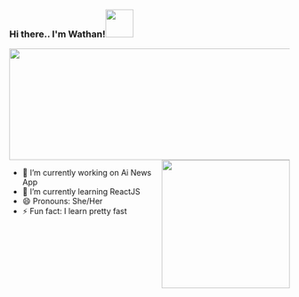 ### Hi there.. I'm Wathan!<img src="https://media.giphy.com/media/mGcNjsfWAjY5AEZNw6/giphy.gif" width="50">
<img src="https://media.giphy.com/media/FWtVYDHIxgGgE/giphy.gif" width="700" height="200" align="center">

<img align='right' src="https://media.giphy.com/media/PUyO4KmKWX5D2MzH3w/giphy.gif" width="230" >

- 🔭 I’m currently working on Ai News App
- 🌱 I’m currently learning ReactJS
- 😄 Pronouns: She/Her
- ⚡ Fun fact: I learn pretty fast 
